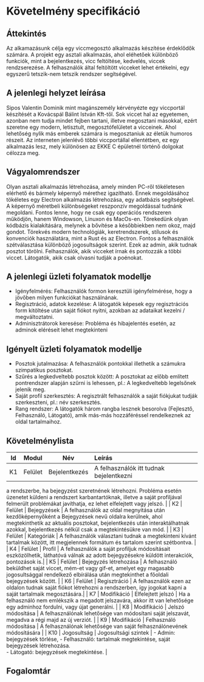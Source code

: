 # Követelmény specifikáció

## Áttekintés

Az alkamazásunk célja egy viccmegosztó alkalmazás készítése érdeklődők számára.
A projekt egy asztali alkalmazás, ahol eléhetőek különböző funkciók, mint a 
bejelentkezés, vicc feltöltése, kedvelés, viccek rendzserezése.
A felhasználók által feltöltött vicceket lehet értékelni, egy egyszerű 
tetszik-nem tetszik rendszer segítségével.

## A jelenlegi helyzet leírása

Sipos Valentin Dominik mint magánszemély kérvényézte egy viccportál készítését 
a Kovácspál Bálint István Kft-től.
Sok viccet hal az egyetemen, azonban nem tudja mindet fejben tartani, illetve 
megosztani másokkal, ezért szeretne egy modern, letisztult, megosztófelületet 
a vicceinek. Ahol lehetőség nylik más emberek számára is megosztaniuk az életük
humoros részeit.
Az interneten jelenlévő többi viccportállal ellentétben, ez egy alkalmazás 
lesz, mely különösen az EKKE C épületnél történő dolgokat célozza meg.

## Vágyalomrendszer

Olyan asztali alkalmazás létrehozása, amely minden PC-ről tökéletesen elérhető 
és bármely képernyő mérethez igazítható.
Ennek megoldásához tökéletes egy Electron alkalmazás létrehozása, egy adatbázis
segítségével.
A képernyő méretbeli különbségeket reszponzív megoldással tudnánk megoldani.
Fontos lenne, hogy ne csak egy operációs rendszeren működjön, hanem Windowson, 
Linuxon és MacOs-en.
Törekedünk olyan kódbázis kialakítására, melynek a bővítése a későbbiekben nem 
okoz, majd gondot.
Törekvés modern technológiák, keretrendszerek, stílusok és konvenciók 
használatára, mint a Rust és az Electron.
Fontos a felhasználók szétválasztása különböző jogosultságok szerint. 
Ezek az admin, akik tudnak posztot törölni.
Felhasználók, akik vicceket írnak és pontozzák a többi viccet.
Látogatók, akik csak olvasni tudják a poénokat.

## A jelenlegi üzleti folyamatok modellje

+ Igényfelmérés: Felhasználók formon keresztüli igényfelmérése, hogy a jövőben 
milyen funkciókat használnának.
+ Regisztráció, adatok kezelése: A látogatók képesek egy regisztrációs form 
kitöltése után saját fiókot nyitni, azokban az adataikat 
kezelni / megváltoztatni.
+ Adminisztrátorok keresése: Probléma és hibajelentés esetén, az adminok 
eléréseit lehet megtekinteni

## Igényelt üzleti folyamatok modellje

+ Posztok jutalmazása: A felhasználók pontokkal illethetik a számukra 
szimpatikus posztokat.
+ Szűrés a legkedveltebb posztok között: A posztokat az előbb említett 
pontrendszer alapján szűrni is lehessen, pl.: A legkedveltebb legelsőnek 
jelenik meg.
+ Saját profil szerkesztés: A regisztrált felhasználók a saját fiókjukat 
tudják szerkeszteni, pl.: név szerkesztés.
+ Rang rendszer: A látogatók három rangba lesznek besorolva (Fejlesztő, 
Felhasználó, Látogató), amik más-más hozzáféréssel rendelkeznek az oldal 
tartalmaihoz.
## Követelménylista

| Id    | Modul     | Név           | Leírás |
| :---: | ---       | ---           | :---   |
| K1    | Felület   | Bejelentkezés | A felhasználók itt tudnak bejelentkezni 
a rendszerbe, ha bejegyzést szeretnének létrehozni. Probléma esetén üzenetet 
küldeni a rendszert          karbantartóknak, illetve a saját profiljával 
felmerült problémákat javíthatja, ez lehet elfelejtett vagy jelszó. |
| K2    | Felület   | Bejegyzések   | A felhasználók az oldal megnyitása 
után kezdőképernyőként a Bejegyzések nevű oldalra kerülnek, ahol megtekinthetik
 az aktuális posztokat, bejelentkezés után interaktálhatnak azokkal, 
bejelentkezés nélkül csak a megtekintésükre van mód. |
| K3    | Felület   | Kategóriák    | A felhasználók választani tudnak a 
megtekinteni kívánt tartalmak között, itt megjelennek formátum és tartalom 
szerint szétbontva. |
| K4    | Felület   | Profil        | A felhasználók a saját profiljuk 
módosításait eszközölhetik, láthatóvá válnak az adott bejegyzésekre küldött 
interakciók, pontozások is.|
| K5    | Felület   | Bejegyzés létrehozása | A felhasználó beküldhet saját 
viccet, mém-et vagy gif-et, amelyet egy magasabb jogosultsággal rendelkező 
elbírálása után megtekinthet a főoldali bejegyzések között. |
| K6    | Felület   | Regisztráció  | A felhasználók ezen az oldalon tudnak 
saját fiókot létrehozni a rendszerben, így jogokat kapni a saját tartalmaik 
megosztására.|
| K7   | Modifikáció | Elfelejtett jelszó | Ha a felhasználó nem emlékszik a 
megadott jelszavára, akkor itt van lehetősége egy adminhoz fordulni, vagy újat 
generálni. |
| K8   | Modifikáció | Jelszó módosítása  | A felhasználónak lehetősége van 
módosítani saját jelszavát, megadva a régi majd az új verziót. |
| K9   | Modifikáció | Felhasználó módosítása | A felhasználónak lehetősége 
van saját felhasználónevének módosítására |
| K10   | Jogosultság | Jogosultsági szintek | - Admin: bejegyzések törlése, - 
Felhasználó: tartalmak megtekintése, saját bejegyzések létrehozása.<br> - 
Látogató: bejegyzések megtekintése. |
## Fogalomtár
